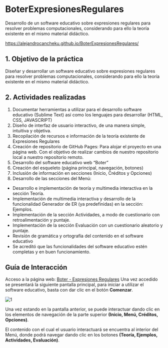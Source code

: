 # BoterExpresionesRegulares
Desarrollo de un software educativo sobre expresiones regulares para resolver  problemas computacionales, considerando para ello la teoría existente en el mismo material  didáctico.

https://alejandrocancheku.github.io/BoterExpresionesRegulares/

## 1.	Objetivo de la práctica
Diseñar y desarrollar un software educativo sobre expresiones regulares para resolver problemas computacionales, considerando para ello la teoría existente en el mismo material didáctico.

## 2.	Actividades realizadas
1. Documentar herramientas a utilizar para el desarrollo software educativo (Sublime Text) así como los lenguajes para desarrollar (HTML, CSS, JAVASCRIPT)
2. Diseño de interfaz de usuario interactivo, de una manera simple, intuitiva y objetiva.
3. Recopilación de recursos e información de la teoría existente de Expresiones Regulares
4. Creación de repositorio de GitHub Pages: Para alojar el proyecto en una página web. Con el objetivo de realizar cambios de nuestro repositorio local a nuestro repositorio remoto.
5. Desarrollo del software educativo web “Boter”
6. Creación del esqueleto (página principal, navegación, botones)
7. Inclusión de información en secciones (Inicio, Créditos y Opciones)
8. Desarrollo de las secciones del Menú:
  - Desarrollo e implementación de teoría y multimedia interactiva en la sección Teoría.
  - Implementación de multimedia interactiva y desarrollo de la funcionalidad Generador de ER (ya predefinidas) en la sección: Ejemplos.
  - Implementación de la sección Actividades, a modo de cuestionario con retroalimentación y puntaje.
  - Implementación de la sección Evaluación con un cuestionario aleatorio y puntaje.
  - Revisión de gramática y ortografía del contenido en el software educativo
  - Se acreditó que las funcionalidades del software educativo estén completas y en buen funcionamiento.

## Guía de Interacción

Acceso a la página web: [Boter - Expresiones Regulares](https://alejandrocanche.github.io/projectExpresionesRegulares/)
Una vez accedido se presentará la siguiente pantalla principal, para iniciar a utilizar el software educativo, basta con dar clic en el botón **Comenzar**.

![1](https://user-images.githubusercontent.com/101384740/174455735-b423efe9-fb68-4bac-9ee0-b0593036dca8.png)

Una vez estando en la pantalla anterior, se puede interactuar dando clic en los elementos de navegación de la parte superior **(Inicio, Menú, Créditos, Opciones)**.

El contenido con el cual el usuario interactuará se encuentra al interior del Menú, donde podrá navegar dando clic en los botones **(Teoría, Ejemplos, Actividades, Evaluación)**.





